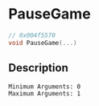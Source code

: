 # PauseGame
```c
// 0x004f5570
void PauseGame(...)
```
## Description
```
Minimum Arguments: 0
Maximum Arguments: 1
```
